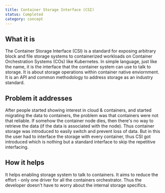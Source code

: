 ```yaml
---
title: Container Storage Interface (CSI)
status: Completed
category: concept
---
```


## What it is
The Container Storage Interface (CSI) is a standard for exposing arbitrary block and file storage systems to containerized workloads on Container Orchestration Systems (COs) like Kubernetes.
In simple language, just like the name, it is the interface that the container system can use to talk to storage.
It is about storage operations within container native enviornment. It is an API and common methodology to address storage as an industry standard.

## Problem it addresses
After people started showing interest in cloud & containers, and started migrating the data to containers, the problem was that containers were not that reliable. If somehow the container node dies, then there's no way to retrieve the data (if the data is associated with the node). Thus container storage was introduced to easily switch and prevent loss of data.
But in this the user had to interface the storage with every container, thus CSI got introduced which is nothing but a standard interface to skip the repetitive interfacing. 

## How it helps
It helps enabling storage system to talk to containers.
It aims to reduce the effort - only one driver for all the containers orchestrator. Thus the developer doesn't have to worry about the internal storage specifics.
